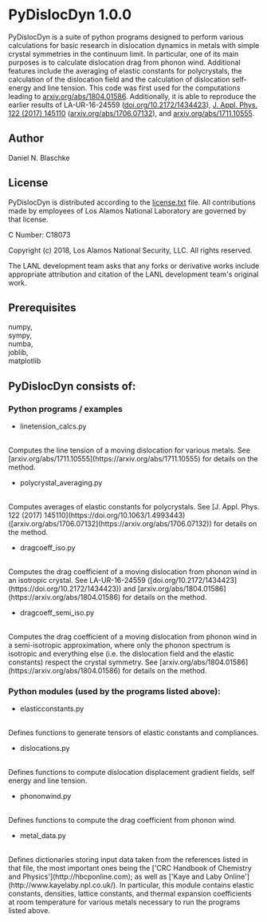 # PyDislocDyn 1.0.0

PyDislocDyn is a suite of python programs designed to perform various calculations for basic research in dislocation dynamics in metals with simple crystal symmetries in the continuum limit. In particular, one of its main purposes is to calculate dislocation drag from phonon wind. Additional features include the averaging of elastic constants for polycrystals, the calculation of the dislocation field and the calculation of dislocation self-energy and line tension.
This code was first used for the computations leading to [arxiv.org/abs/1804.01586](https://arxiv.org/abs/1804.01586). Additionally, it is able to reproduce the earlier results of LA-UR-16-24559 ([doi.org/10.2172/1434423](https://doi.org/10.2172/1434423)), [J. Appl. Phys. 122 (2017) 145110](https://doi.org/10.1063/1.4993443)  ([arxiv.org/abs/1706.07132](https://arxiv.org/abs/1706.07132)), and [arxiv.org/abs/1711.10555](https://arxiv.org/abs/1711.10555).

## Author

Daniel N. Blaschke

## License
PyDislocDyn is distributed according to the [license.txt](license.txt) file. All contributions made by employees of Los Alamos National Laboratory are governed by that license.

C Number: C18073</br>

Copyright (c) 2018, Los Alamos National Security, LLC. All rights reserved.

The LANL development team asks that any forks or derivative works include appropriate attribution and citation of the LANL development team's original work.


## Prerequisites

numpy,</br>
sympy,</br>
numba,</br>
joblib,</br>
matplotlib</br>



## PyDislocDyn consists of:

### Python programs / examples

* linetension_calcs.py
</br>
Computes the line tension of a moving dislocation for various metals.
See [arxiv.org/abs/1711.10555](https://arxiv.org/abs/1711.10555) for details on the method.

* polycrystal_averaging.py
</br>
Computes averages of elastic constants for polycrystals.
See [J. Appl. Phys. 122 (2017) 145110](https://doi.org/10.1063/1.4993443)  ([arxiv.org/abs/1706.07132](https://arxiv.org/abs/1706.07132)) for details on the method.

* dragcoeff_iso.py
</br>
Computes the drag coefficient of a moving dislocation from phonon wind in an isotropic crystal.
See LA-UR-16-24559 ([doi.org/10.2172/1434423](https://doi.org/10.2172/1434423)) and [arxiv.org/abs/1804.01586](https://arxiv.org/abs/1804.01586) for details on the method.

* dragcoeff_semi_iso.py
</br>
Computes the drag coefficient of a moving dislocation from phonon wind in a semi-isotropic approximation, where only the phonon spectrum is isotropic and everything else (i.e. the dislocation field and the elastic constants) respect the crystal symmetry. See [arxiv.org/abs/1804.01586](https://arxiv.org/abs/1804.01586) for details on the method.

### Python modules (used by the programs listed above):

* elasticconstants.py
</br>
Defines functions to generate tensors of elastic constants and compliances.

* dislocations.py
</br>
Defines functions to compute dislocation displacement gradient fields, self energy and line tension.

* phononwind.py
</br>
Defines functions to compute the drag coefficient from phonon wind.

* metal_data.py
</br>
Defines dictionaries storing input data taken from the references listed in that file, the most important ones being the ['CRC Handbook of Chemistry and Physics'](http://hbcponline.com); as well as ['Kaye and Laby Online'](http://www.kayelaby.npl.co.uk/).
In particular, this module contains elastic constants, densities, lattice constants, and thermal expansion coefficients at room temperature for various metals necessary to run the programs listed above.



